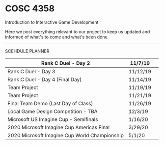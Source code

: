# COSC 4358
Introduction to Interactive Game Development

Here we post everything relevant to our project to keep us updated and informed of what's to come and what's been done.

-----

SCEHDULE PLANNER

| Rank C Duel - Day 2                                 	| 11/7/19  	|            	|
|-----------------------------------------------------	|----------	|------------	|
| Rank C Duel - Day 3                                 	| 11/12/19 	|            	|
| Rank C Duel - Day 4 (Final Day)                     	| 11/14/19 	|            	|
| Team Project                                        	| 11/19/19 	|            	|
| Team Project                                        	| 11/21/19 	|            	|
| Final Team Demo (Last Day of Class)                 	| 11/26/19 	|            	|
| Local Game Design Competition - TBA                 	| 12/3/19  	|            	|
| Microsoft US Imagine Cup - Semifinals               	| 1/16/20  	|            	|
| 2020 Microsoft Imagine Cup Americas Final           	| 3/29/20  	|            	|
| 2020 Microsoft Imagine Cup World Championship       	| 5/1/20   	|            	|

